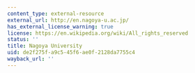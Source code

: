 ```yaml
---
content_type: external-resource
external_url: http://en.nagoya-u.ac.jp/
has_external_license_warning: true
license: https://en.wikipedia.org/wiki/All_rights_reserved
status: ''
title: Nagoya University
uid: de2f275f-a9c5-45f6-ae0f-2128da7755c4
wayback_url: ''
---
```

